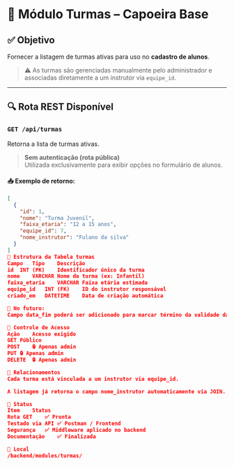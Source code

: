 # 🏫 Módulo Turmas – Capoeira Base

## ✅ Objetivo

Fornecer a listagem de turmas ativas para uso no **cadastro de alunos**.

> ⚠️ As turmas são gerenciadas manualmente pelo administrador e associadas diretamente a um instrutor via `equipe_id`.

---

## 🔍 Rota REST Disponível

### `GET /api/turmas`

Retorna a lista de turmas ativas.

> **Sem autenticação (rota pública)**  
> Utilizada exclusivamente para exibir opções no formulário de alunos.

#### 📥 Exemplo de retorno:

```json
[
  {
    "id": 1,
    "nome": "Turma Juvenil",
    "faixa_etaria": "12 a 15 anos",
    "equipe_id": 7,
    "nome_instrutor": "Fulano da silva"
  }
]
🧱 Estrutura da Tabela turmas
Campo	Tipo	Descrição
id	INT (PK)	Identificador único da turma
nome	VARCHAR	Nome da turma (ex: Infantil)
faixa_etaria	VARCHAR	Faixa etária estimada
equipe_id	INT (FK)	ID do instrutor responsável
criado_em	DATETIME	Data de criação automática

🧩 No futuro:
Campo data_fim poderá ser adicionado para marcar término da validade da turma.

🔐 Controle de Acesso
Ação	Acesso exigido
GET	Público
POST	🔒 Apenas admin
PUT	🔒 Apenas admin
DELETE	🔒 Apenas admin

🧩 Relacionamentos
Cada turma está vinculada a um instrutor via equipe_id.

A listagem já retorna o campo nome_instrutor automaticamente via JOIN.

🚀 Status
Item	Status
Rota GET	✅ Pronta
Testado via API	✅ Postman / Frontend
Segurança	✅ Middleware aplicado no backend
Documentação	✅ Finalizada

📂 Local
/backend/modules/turmas/